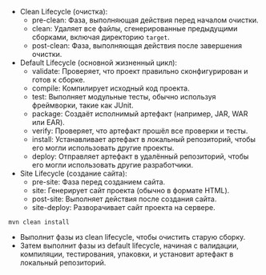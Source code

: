 
- Clean Lifecycle (очистка):
    - pre-clean: Фаза, выполняющая действия перед началом очистки.
    - clean: Удаляет все файлы, сгенерированные предыдущими сборками, включая директорию `target`.
    - post-clean: Фаза, выполняющая действия после завершения очистки.
- Default Lifecycle (основной жизненный цикл):
    - validate: Проверяет, что проект правильно сконфигурирован и готов к сборке.
    - compile: Компилирует исходный код проекта.
    - test: Выполняет модульные тесты, обычно используя фреймворки, такие как JUnit.
    - package: Создаёт исполнимый артефакт (например, JAR, WAR или EAR).
    - verify: Проверяет, что артефакт прошёл все проверки и тесты.
    - install: Устанавливает артефакт в локальный репозиторий, чтобы его могли использовать другие проекты.
    - deploy: Отправляет артефакт в удалённый репозиторий, чтобы его могли использовать другие разработчики.
- Site Lifecycle (создание сайта):
    - pre-site: Фаза перед созданием сайта.
    - site: Генерирует сайт проекта (обычно в формате HTML).
    - post-site: Выполняет действия после создания сайта.
    - site-deploy: Разворачивает сайт проекта на сервере.

`mvn clean install`

- Выполнит фазы из clean lifecycle, чтобы очистить старую сборку.
- Затем выполнит фазы из default lifecycle, начиная с валидации, компиляции, тестирования, упаковки, и установит артефакт в локальный репозиторий.

